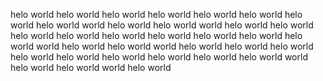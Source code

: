 helo world helo world helo world helo world helo world helo world helo world
helo world world helo world helo world world helo world
helo world helo world helo world helo world helo world helo world helo world
helo world world helo world helo world world helo world
helo world helo world helo world helo world helo world helo world helo world
helo world world helo world helo world world helo world
